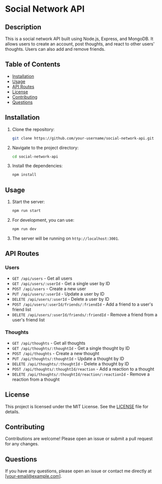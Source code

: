 # Social Network API

## Description

This is a social network API built using Node.js, Express, and MongoDB. It allows users to create an account, post thoughts, and react to other users' thoughts. Users can also add and remove friends.

## Table of Contents

- [Installation](#installation)
- [Usage](#usage)
- [API Routes](#api-routes)
- [License](#license)
- [Contributing](#contributing)
- [Questions](#questions)

## Installation

1. Clone the repository:
    ```sh
    git clone https://github.com/your-username/social-network-api.git
    ```
2. Navigate to the project directory:
    ```sh
    cd social-network-api
    ```
3. Install the dependencies:
    ```sh
    npm install
    ```

## Usage

1. Start the server:
    ```sh
    npm run start
    ```
2. For development, you can use:
    ```sh
    npm run dev
    ```
3. The server will be running on `http://localhost:3001`.

## API Routes

### Users

- `GET /api/users` - Get all users
- `GET /api/users/:userId` - Get a single user by ID
- `POST /api/users` - Create a new user
- `PUT /api/users/:userId` - Update a user by ID
- `DELETE /api/users/:userId` - Delete a user by ID
- `POST /api/users/:userId/friends/:friendId` - Add a friend to a user's friend list
- `DELETE /api/users/:userId/friends/:friendId` - Remove a friend from a user's friend list

### Thoughts

- `GET /api/thoughts` - Get all thoughts
- `GET /api/thoughts/:thoughtId` - Get a single thought by ID
- `POST /api/thoughts` - Create a new thought
- `PUT /api/thoughts/:thoughtId` - Update a thought by ID
- `DELETE /api/thoughts/:thoughtId` - Delete a thought by ID
- `POST /api/thoughts/:thoughtId/reaction` - Add a reaction to a thought
- `DELETE /api/thoughts/:thoughtId/reaction/:reactionId` - Remove a reaction from a thought

## License

This project is licensed under the MIT License. See the [LICENSE](http://_vscodecontentref_/1) file for details.

## Contributing

Contributions are welcome! Please open an issue or submit a pull request for any changes.

## Questions

If you have any questions, please open an issue or contact me directly at [your-email@example.com].